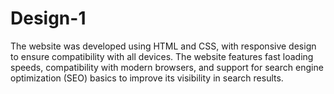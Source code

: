 # Design-1
The website was developed using HTML and CSS, with responsive design to ensure compatibility with all devices. The website features fast loading speeds, compatibility with modern browsers, and support for search engine optimization (SEO) basics to improve its visibility in search results.

